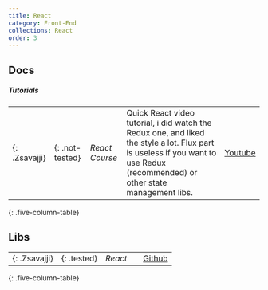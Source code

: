 ```yaml
---
title: React
category: Front-End
collections: React
order: 3
---
```


## Docs

##### Tutorials

| | | | | |
| --- | --- | --- | --- | ---: |
| [](){: .Zsavajji} | ![](){: .not-tested} | *React Course* | Quick React video tutorial, i did watch the Redux one, and liked the style a lot. Flux part is useless if you want to use Redux (recommended) or other state management libs. | [Youtube](https://www.youtube.com/playlist?list=PLoYCgNOIyGABj2GQSlDRjgvXtqfDxKm5b) |
{: .five-column-table}

## Libs

| | | | | |
| --- | --- | --- | --- | ---: |
| [](){: .Zsavajji} | ![](){: .tested} | *React* | | [Github](https://github.com/facebook/react) |
{: .five-column-table}